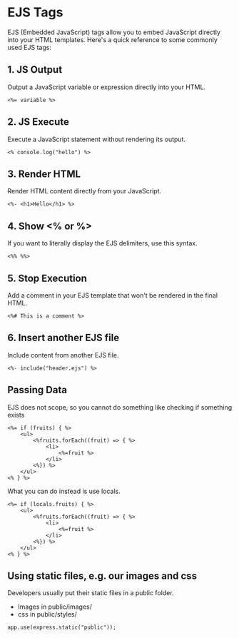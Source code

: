 # EJS Tags

EJS (Embedded JavaScript) tags allow you to embed JavaScript directly into your HTML templates. Here's a quick reference to some commonly used EJS tags:

## 1. JS Output
Output a JavaScript variable or expression directly into your HTML.
```
<%= variable %>
```

## 2. JS Execute
Execute a JavaScript statement without rendering its output.
```
<% console.log("hello") %>
```

## 3. Render HTML
Render HTML content directly from your JavaScript.
```
<%- <h1>Hello</h1> %>
```

## 4. Show <% or %>
If you want to literally display the EJS delimiters, use this syntax.
```
<%% %%> 
```

## 5. Stop Execution 
Add a comment in your EJS template that won't be rendered in the final HTML.
```
<%# This is a comment %>
```

## 6. Insert another EJS file 
Include content from another EJS file.
```
<%- include("header.ejs") %>
```


## Passing Data
EJS does not scope, so you cannot do something like checking if something exists
```
<%= if (fruits) { %>
    <ul>
        <%fruits.forEach((fruit) => { %>
            <li>
                <%=fruit %>
            </li>
        <%}) %>
    </ul>
<% } %>
```
What you can do instead is use locals.
```
<%= if (locals.fruits) { %>
    <ul>
        <%fruits.forEach((fruit) => { %>
            <li>
                <%=fruit %>
            </li>
        <%}) %>
    </ul>
<% } %>
```

## Using static files, e.g. our images and css
Developers usually put their static files in a public folder.
- Images in public/images/
- css in public/styles/

```
app.use(express.static("public"));
```